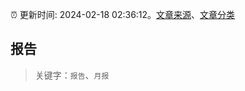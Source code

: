 :alarm_clock: 更新时间: 2024-02-18 02:36:12。[文章来源](/README.md)、[文章分类](/TAGS.md)

## 报告


> 关键字：`报告`、`月报`



